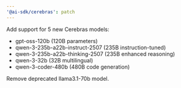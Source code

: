 ```yaml
---
'@ai-sdk/cerebras': patch
---
```


Add support for 5 new Cerebras models:

- gpt-oss-120b (120B parameters)
- qwen-3-235b-a22b-instruct-2507 (235B instruction-tuned)
- qwen-3-235b-a22b-thinking-2507 (235B enhanced reasoning)
- qwen-3-32b (32B multilingual)
- qwen-3-coder-480b (480B code generation)

Remove deprecated llama3.1-70b model.
